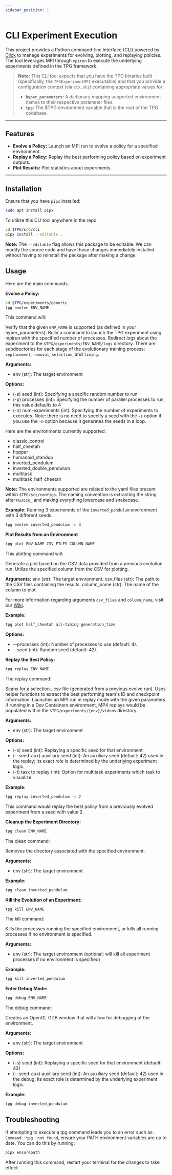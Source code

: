 ```yaml
---
sidebar_position: 1
---
```


# CLI Experiment Execution

This project provides a Python command-line interface (CLI) powered by
[Click](https://click.palletsprojects.com/) to manage experiments for evolving,
plotting, and replaying policies. The tool leverages MPI through `mpirun` to execute
the underlying experiments defined in the TPG framework.

> **Note:** This CLI tool expects that you have the TPG binaries built (specifically,
> the `TPGExperimentMPI` executable) and that you provide a configuration context
> (via `ctx.obj`) containing appropriate values for:
>
> - **`hyper_parameters`:** A dictionary mapping supported environment names to their
>   respective parameter files.
> - **`tpg`:** The $TPG environment variable that is the root of the TPG codebase

---

## Features

- **Evolve a Policy:** Launch an MPI run to evolve a policy for a specified environment.
- **Replay a Policy:** Replay the best performing policy based on experiment outputs.
- **Plot Results:** Plot statistics about experiments.

---

## Installation

Ensure that you have `pipx` installed:

```bash
sudo apt install pipx
```

To utilize this CLI tool anywhere in the repo:

```bash
cd $TPG/src/cli
pipx install --editable .
```

**Note:** The `--editable` flag allows this package to be editable. We can modify the source code and have those changes immediately installed without having to reinstall the package after making a change.

## Usage

Here are the main commands.

**Evolve a Policy:**

```bash
cd $TPG/experiments/generic
tpg evolve ENV_NAME
```

This command will:

Verify that the given `ENV_NAME` is supported (as defined in your hyper_parameters).
Build a command to launch the TPG experiment using mpirun with the specified number of processes.
Redirect logs about the experiment to the `$TPG/experiments/ENV_NAME/logs` directory. There are subdirectories for each stage of the evolutionary training process: `replacement`, `removal`, `selection`, and `timing`.

**Arguments:**

- env (str): The target environment

**Options:**

- (-s) seed (int): Specifying a specific random number to run
- (-p) processes (int): Specifying the number of parallel processes to run, this value defaults to 4
- (-n) num-experiments (int): Specifying the number of experiments to executes. Note: there is no need to specify a seed with the `-s` option if you use the `-n` option because it generates the seeds in a loop.

Here are the environments currently supported:

- classic_control
- half_cheetah
- hopper
- humanoid_standup
- inverted_pendulum
- inverted_double_pendulum
- multitask
- multitask_half_cheetah

**Note:** The environments supported are related to the yaml files present within `$TPG/src/configs`. The naming convention is extracting the string after `MuJoco_` and making everything lowercase and snakecase.

**Example:**
Running 3 experiemnts of the `inverted_pendulum` environment with 3 different seeds.

```bash
tpg evolve inverted_pendulum -n 3
```

**Plot Results from an Environment**

```bash
tpg plot ENV_NAME CSV_FILES COLUMN_NAME
```

This plotting command will:

Generate a plot based on the CSV data provided from a previous evolution run.
Utilize the specified column from the CSV for plotting.

**Arguments:**
env (str): The target environment.
csv_files (str): The path to the CSV files containing the results.
column_name (str): The name of the column to plot.

For more information regarding arguments `csv_files` and `column_name`, visit our [Wiki](https://gitlab.cas.mcmaster.ca/kellys32/tpg/-/wikis/TPG-Generation-Plot-for-CSV-Logging-Files).

**Example:**

```bash
tpg plot half_cheetah all-timing generation_time
```

**Options:**

- --processes (int): Number of processes to use (default: 4).
- --seed (int): Random seed (default: 42).

**Replay the Best Policy:**

```bash
tpg replay ENV_NAME
```

The replay command:

Scans for a selection._._.csv file (generated from a previous evolve run).
Uses helper functions to extract the best performing team's ID and checkpoint information.
Launches an MPI run in replay mode with the given parameters. If running in a Dev Containers environment, MP4 replays would be populated within the `$TPG/experiments/{env}/videos` directory.

**Arguments:**

- env (str): The target environment

**Options:**

- (-s) seed (int): Replaying a specific seed for that environment
- (--seed-aux) auxillary seed (int): An auxiliary seed (default: 42) used in the replay; its exact role is determined by the underlying experiment logic.
- (-t) task to replay (int): Option for multitask experiments which task to visualize

**Example:**

```bash
tpg replay inverted_pendulum -s 2
```

This command would replay the best policy from a previously evolved experiment from a seed with value 2.

**Cleanup the Experiment Directory:**

```bash
tpg clean ENV_NAME
```

The clean command:

Removes the directory associated with the specified environment.

**Arguments:**

- env (str): The target environment

**Example:**

```bash
tpg clean inverted_pendulum
```

**Kill the Evolution of an Experiment:**

```bash
tpg kill ENV_NAME
```

The kill command:

Kills the processes running the specified environment, or kills all running processes if no environment is specified.

**Arguments:**

- env (str): The target environment (optional; will kill all experiment processes if no environment is specified)

**Example:**

```bash
tpg kill inverted_pendulum
```

**Enter Debug Mode:**

```bash
tpg debug ENV_NAME
```

The debug command:

Creates an OpenGL GDB window that will allow for debugging of the environment.

**Arguments:**

- env (str): The target environment

**Options:**

- (-s) seed (int): Replaying a specific seed for that environment (default: 42)
- (--seed-aux) auxillary seed (int): An auxiliary seed (default: 42) used in the debug; its exact role is determined by the underlying experiment logic.

**Example:**

```bash
tpg debug inverted_pendulum
```

## Troubleshooting

If attempting to execute a tpg command leads you to an error such as: `Command 'tpg' not found`, ensure your PATH
environment variables are up to date. You can do this by running:

```bash
pipx ensurepath
```

After running this command, restart your terminal for the changes to take effect.
